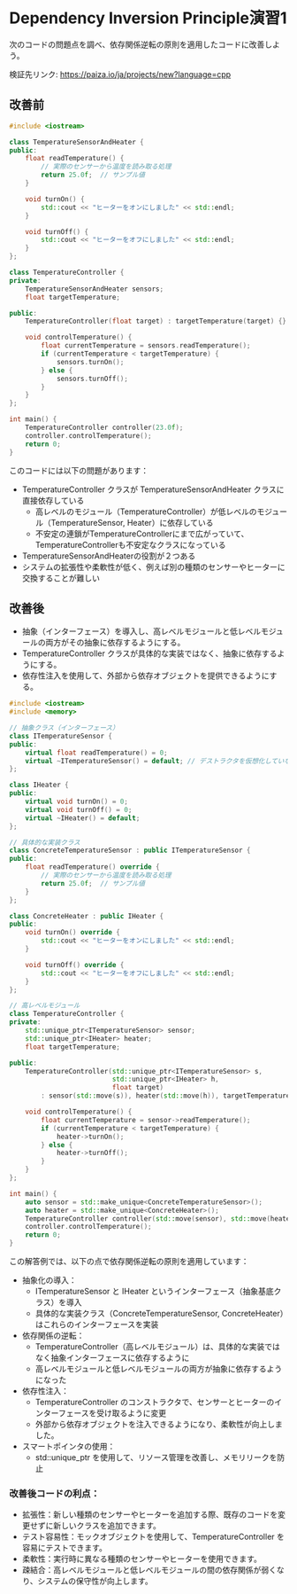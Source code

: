 # Dependency Inversion Principle演習1

次のコードの問題点を調べ、依存関係逆転の原則を適用したコードに改善しよう。

検証先リンク: https://paiza.io/ja/projects/new?language=cpp

## 改善前

```cpp
#include <iostream>

class TemperatureSensorAndHeater {
public:
    float readTemperature() {
        // 実際のセンサーから温度を読み取る処理
        return 25.0f;  // サンプル値
    }

    void turnOn() {
        std::cout << "ヒーターをオンにしました" << std::endl;
    }

    void turnOff() {
        std::cout << "ヒーターをオフにしました" << std::endl;
    }
};

class TemperatureController {
private:
    TemperatureSensorAndHeater sensors;
    float targetTemperature;

public:
    TemperatureController(float target) : targetTemperature(target) {}

    void controlTemperature() {
        float currentTemperature = sensors.readTemperature();
        if (currentTemperature < targetTemperature) {
            sensors.turnOn();
        } else {
            sensors.turnOff();
        }
    }
};

int main() {
    TemperatureController controller(23.0f);
    controller.controlTemperature();
    return 0;
}
```

このコードには以下の問題があります：

- TemperatureController クラスが TemperatureSensorAndHeater クラスに直接依存している
    - 高レベルのモジュール（TemperatureController）が低レベルのモジュール（TemperatureSensor, Heater）に依存している
    - 不安定の連鎖がTemperatureControllerにまで広がっていて、TemperatureControllerも不安定なクラスになっている
- TemperatureSensorAndHeaterの役割が２つある
- システムの拡張性や柔軟性が低く、例えば別の種類のセンサーやヒーターに交換することが難しい


## 改善後

- 抽象（インターフェース）を導入し、高レベルモジュールと低レベルモジュールの両方がその抽象に依存するようにする。
- TemperatureController クラスが具体的な実装ではなく、抽象に依存するようにする。
- 依存性注入を使用して、外部から依存オブジェクトを提供できるようにする。

```cpp
#include <iostream>
#include <memory>

// 抽象クラス（インターフェース）
class ITemperatureSensor {
public:
    virtual float readTemperature() = 0;
    virtual ~ITemperatureSensor() = default; // デストラクタを仮想化していないと親クラスで確保したリソースが破棄されない問題に繋がる
};

class IHeater {
public:
    virtual void turnOn() = 0;
    virtual void turnOff() = 0;
    virtual ~IHeater() = default;
};

// 具体的な実装クラス
class ConcreteTemperatureSensor : public ITemperatureSensor {
public:
    float readTemperature() override {
        // 実際のセンサーから温度を読み取る処理
        return 25.0f;  // サンプル値
    }
};

class ConcreteHeater : public IHeater {
public:
    void turnOn() override {
        std::cout << "ヒーターをオンにしました" << std::endl;
    }

    void turnOff() override {
        std::cout << "ヒーターをオフにしました" << std::endl;
    }
};

// 高レベルモジュール
class TemperatureController {
private:
    std::unique_ptr<ITemperatureSensor> sensor;
    std::unique_ptr<IHeater> heater;
    float targetTemperature;

public:
    TemperatureController(std::unique_ptr<ITemperatureSensor> s, 
                          std::unique_ptr<IHeater> h, 
                          float target)
        : sensor(std::move(s)), heater(std::move(h)), targetTemperature(target) {}

    void controlTemperature() {
        float currentTemperature = sensor->readTemperature();
        if (currentTemperature < targetTemperature) {
            heater->turnOn();
        } else {
            heater->turnOff();
        }
    }
};

int main() {
    auto sensor = std::make_unique<ConcreteTemperatureSensor>();
    auto heater = std::make_unique<ConcreteHeater>();
    TemperatureController controller(std::move(sensor), std::move(heater), 23.0f);
    controller.controlTemperature();
    return 0;
}
```

この解答例では、以下の点で依存関係逆転の原則を適用しています：

- 抽象化の導入：
    - ITemperatureSensor と IHeater というインターフェース（抽象基底クラス）を導入
    - 具体的な実装クラス（ConcreteTemperatureSensor, ConcreteHeater）はこれらのインターフェースを実装
- 依存関係の逆転：
    - TemperatureController（高レベルモジュール）は、具体的な実装ではなく抽象インターフェースに依存するように
    - 高レベルモジュールと低レベルモジュールの両方が抽象に依存するようになった
- 依存性注入：
    - TemperatureController のコンストラクタで、センサーとヒーターのインターフェースを受け取るように変更
    - 外部から依存オブジェクトを注入できるようになり、柔軟性が向上しました。
- スマートポインタの使用：
    - std::unique_ptr を使用して、リソース管理を改善し、メモリリークを防止

### 改善後コードの利点：

- 拡張性：新しい種類のセンサーやヒーターを追加する際、既存のコードを変更せずに新しいクラスを追加できます。
- テスト容易性：モックオブジェクトを使用して、TemperatureController を容易にテストできます。
- 柔軟性：実行時に異なる種類のセンサーやヒーターを使用できます。
- 疎結合：高レベルモジュールと低レベルモジュールの間の依存関係が弱くなり、システムの保守性が向上します。
